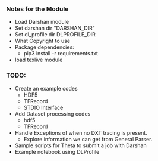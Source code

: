 ### Notes for the Module
- Load Darshan module
- Set darshan dir "DARSHAN_DIR"
- Set dl_profile dir DLPROFILE_DIR
- What Copyright to use
- Package dependencies:
    - pip3 install -r requirements.txt
- load texlive module

### TODO:
- Create an example codes
    - HDF5
    - TFRecord
    - STDIO Interface
- Add Dataset processing codes
    - hdf5
    - TFRecord
- Handle Exceptions of when no DXT tracing is present.
    - Explore information we can get from General Parser.
- Sample scripts for Theta to submit a job with Darshan
- Example notebook using DLProfile